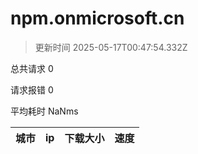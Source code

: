 
  # npm.onmicrosoft.cn

  > 更新时间 2025-05-17T00:47:54.332Z
  
  总共请求 0

  请求报错 0

  平均耗时 NaNms

|城市|ip|下载大小|速度|
|-----|----------|---|---|

  